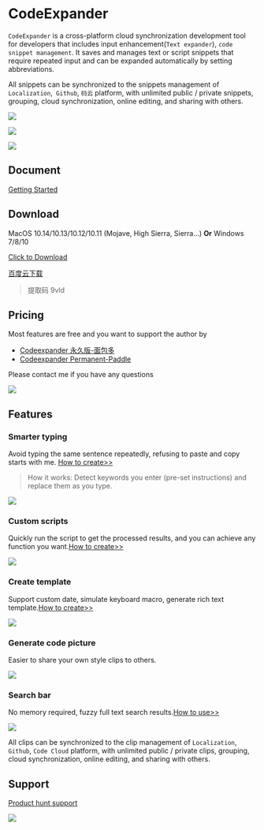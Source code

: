 # CodeExpander

`CodeExpander` is a cross-platform cloud synchronization development tool for developers that includes input enhancement(`Text expander`), `code snippet management`. It saves and manages text or script snippets that require repeated input and can be expanded automatically by setting abbreviations.

All snippets can be synchronized to the snippets management of `Localization`,` Github`, `码云` platform, with unlimited public / private snippets, grouping, cloud synchronization, online editing, and sharing with others.

![](./uploaded/map-main-01.png)

![](./uploaded/map-main-03.png)

![](./uploaded/map-main-02.png)

## **Document**

[Getting Started](https://codeexpander.com/en/views/introduce/basic-usage.html)

## **Download**

MacOS 10.14/10.13/10.12/10.11 \(Mojave, High Sierra, Sierra...\) **Or** Windows 7/8/10

[Click to Download](https://github.com/oncework/codeexpander/releases)

[百度云下载](https://pan.baidu.com/s/1c5BVB-46A_3mVs-IXqaEnw)
> 提取码 9vld

## **Pricing**

Most features are free and you want to support the author by

- [Codeexpander 永久版-面包多](https://mbd.pub/o/bread/ZZ6bl5w=)
- [Codeexpander Permanent-Paddle](https://pay.codeexpander.com/)

Please contact me if you have any questions

![](./uploaded/weixin-profile.jpg)

## Features

### Smarter typing

Avoid typing the same sentence repeatedly, refusing to paste and copy starts with me. [How to create>>](https://codeexpander.com/en/views/advance/text-and-script.html)

> How it works: Detect keywords you enter (pre-set instructions) and replace them as you type.

![](./uploaded/custom-snippet.gif)

### Custom scripts

Quickly run the script to get the processed results, and you can achieve any function you want.[How to create>>](https://codeexpander.com/en/views/advance/text-and-script.html)

![](./uploaded/gene-md.gif)

### Create template

Support custom date, simulate keyboard macro, generate rich text template.[How to create>>](https://codeexpander.com/en/views/advance/fill-in.html)

![](./uploaded/fill-in.gif)

<!-- ### Create snippets -->

<!-- Quickly save existing code snippets and sync to another computer. -->

<!-- ![](./uploaded/gene-snippet.gif) -->

### Generate code picture

Easier to share your own style clips to others.

![](./uploaded/gene-pic.gif)

### Search bar

No memory required, fuzzy full text search results.[How to use>>](https://codeexpander.com/en/views/introduce/quick-browse.html)

![](./uploaded/search-bar.gif)

All clips can be synchronized to the clip management of `Localization`,` Github`, `Code Cloud` platform, with unlimited public / private clips, grouping, cloud synchronization, online editing, and sharing with others.
## **Support**

[Product hunt support](https://www.producthunt.com/posts/oncework?utm_source=badge-featured&utm_medium=badge&utm_souce=badge-oncework)

![](https://api.producthunt.com/widgets/embed-image/v1/featured.svg?post_id=135763&theme=light)
